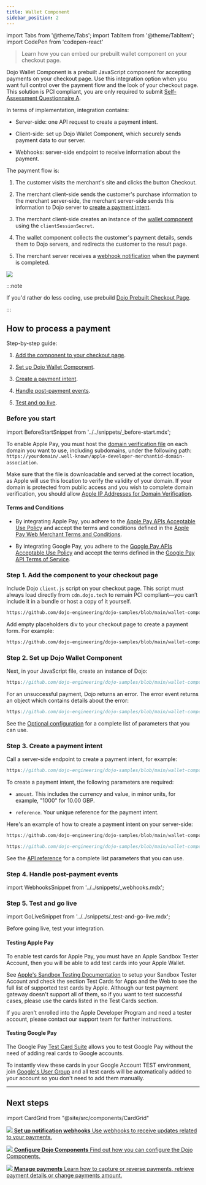 ```yaml
---
title: Wallet Component
sidebar_position: 2
---
```

import Tabs from '@theme/Tabs';
import TabItem from '@theme/TabItem';
import CodePen from 'codepen-react'

>Learn how you can embed our prebuilt wallet component on your checkout page.

Dojo Wallet Component is a prebuilt JavaScript component for accepting payments on your checkout page. Use this integration option when you want full control over the payment flow and the look of your checkout page.
This solution is PCI compliant, you are only required to submit [Self-Assessment Questionnaire A](https://www.pcisecuritystandards.org/documents/PCI-DSS-v3_2_1-SAQ-A.pdf).

In terms of implementation, integration contains:

- Server-side: one API request to create a payment intent.

- Client-side: set up Dojo Wallet Component, which securely sends payment data to our server.

- Webhooks: server-side endpoint to receive information about the payment.

The payment flow is:

1. The customer visits the merchant's site and clicks the button Checkout.

2. The merchant client-side sends the customer's purchase information to the merchant server-side, the merchant server-side sends this information to Dojo server to [create a payment intent](#step-3-create-a-payment-intent).

3. The merchant client-side creates an instance of the [wallet component](#step-1-add-the-component-to-your-checkout-page) using the `clientSessionSecret`.

4. The wallet component collects the customer's payment details, sends them to Dojo servers, and redirects the customer to the result page.

5. The merchant server receives a [webhook notification](#step-4-handle-post-payment-events) when the payment is completed.

![](/images/flow-wallet.jpg)

:::note

If you'd rather do less coding, use prebuild [Dojo Prebuilt Checkout Page](../checkout-page/checkout-page.md).

:::

## How to process a payment

Step-by-step guide:

1. [Add the component to your checkout page](#step-1-add-the-component-to-your-checkout-page).

2. [Set up Dojo Wallet Component](#step-2-set-up-dojo-wallet-component).

3. [Create a payment intent](#step-3-create-a-payment-intent).

4. [Handle post-payment events](#step-4-handle-post-payment-events).

5. [Test and go live](#step-5-test-and-go-live).

### Before you start

import BeforeStartSnippet from '../../snippets/_before-start.mdx';

<BeforeStartSnippet />

To enable Apple Pay, you must host the [domain verification file](https://cdn.dojo.tech/payments/assets/ApplePay/apple-developer-merchantid-domain-association) on each domain you want to use, including subdomains, under the following path: `https://yourdomain/.well-known/apple-developer-merchantid-domain-association`.

Make sure that the file is downloadable and served at the correct location, as Apple will use this location to verify the validity of your domain. If your domain is protected from public access and you wish to complete domain verification, you should allow [Apple IP Addresses for Domain Verification](https://developer.apple.com/documentation/apple_pay_on_the_web/setting_up_your_server/#3179116).

#### Terms and Conditions

- By integrating Apple Pay, you adhere to the [Apple Pay APIs Acceptable Use Policy](https://developer.apple.com/apple-pay/acceptable-use-guidelines-for-websites/) and accept the terms and conditions defined in the [Apple Pay Web Merchant Terms and Conditions](https://developer.apple.com/apple-pay/terms/apple-pay-web/).

- By integrating Google Pay, you adhere to the [Google Pay APIs Acceptable Use Policy](https://payments.developers.google.com/terms/aup) and accept the terms defined in the [Google Pay API Terms of Service](https://payments.developers.google.com/terms/sellertos).

### Step 1. Add the component to your checkout page

Include Dojo `client.js` script on your checkout page. This script must always load directly from `cdn.dojo.tech` to remain PCI compliant—you can’t include it in a bundle or host a copy of it yourself.

```html reference title="index.html"
https://github.com/dojo-engineering/dojo-samples/blob/main/wallet-component/client/html/templates/index.html#L4-L8
```

Add empty placeholders div to your checkout page to create a payment form.
For example:

```html reference title="index.html"
https://github.com/dojo-engineering/dojo-samples/blob/main/wallet-component/client/html/templates/index.html#L10-L25
```

### Step 2. Set up Dojo Wallet Component

Next, in your JavaScript file, create an instance of Dojo:

```js reference title="script.js"
https://github.com/dojo-engineering/dojo-samples/blob/main/wallet-component/client/html/static/script.js#L17-L41
```

 For an unsuccessful payment, Dojo returns an error. The error event returns an object which contains details about the error:

 ```js reference title="script.js"
https://github.com/dojo-engineering/dojo-samples/blob/main/wallet-component/client/html/static/script.js#L43-L56
```

See the [Optional configuration](./configuration.md) for a complete list of parameters that you can use.

### Step 3. Create a payment intent

Call a server-side endpoint to create a payment intent, for example:

```js reference title="script.js"
https://github.com/dojo-engineering/dojo-samples/blob/main/wallet-component/client/html/static/script.js#L2-L16
```

To create a payment intent, the following parameters are required:

- `amount`. This includes the currency and value, in minor units, for example, "1000" for 10.00 GBP.

- `reference`. Your unique reference for the payment intent.

Here's an example of how to create a payment intent on your server-side:

<Tabs groupId="codeGroup">
  <TabItem value="python" label="Python">

```py reference title="server.py"
https://github.com/dojo-engineering/dojo-samples/blob/main/wallet-component/server/python/server.py#L36-L61
```

  </TabItem>
  <TabItem value="C#" label="C#">

```csharp reference title="server.cs"
https://github.com/dojo-engineering/dojo-samples/blob/main/wallet-component/server/cs/server.cs
```
  </TabItem>
</Tabs>


See the [API reference](/api#operation/PaymentIntents_CreatePaymentIntent) for a complete list parameters that you can use.

### Step 4. Handle post-payment events

import WebhooksSnippet from '../../snippets/_webhooks.mdx';

<WebhooksSnippet />

### Step 5. Test and go live

import GoLiveSnippet from '../../snippets/_test-and-go-live.mdx';

Before going live, test your integration. <GoLiveSnippet />

#### Testing Apple Pay

To enable test cards for Apple Pay, you must have an Apple Sandbox Tester Account, then you will be able to add test cards into your Apple Wallet.

See [Apple's Sandbox Testing Documentation](https://developer.apple.com/apple-pay/sandbox-testing/) to setup your Sandbox Tester Account and check the section Test Cards for Apps and the Web to see the full list of supported test cards by Apple. Although our test payment gateway doesn't support all of them, so if you want to test successful cases, please use the cards listed in the Test Cards section.

If you aren't enrolled into the Apple Developer Program and need a tester account, please contact our support team for further instructions.

#### Testing Google Pay

The Google Pay [Test Card Suite](https://developers.google.com/pay/api/android/guides/resources/test-card-suite) allows you to test Google Pay without the need of adding real cards to Google accounts.

To instantly view these cards in your Google Account TEST environment, join [Google's User Group](https://groups.google.com/g/googlepay-test-mode-stub-data) and all test cards will be automatically added to your account so you don't need to add them manually.

---

## Next steps

import CardGrid from "@site/src/components/CardGrid"

<CardGrid home>

[![](/images/dojo-icons/AnchorSimple.svg) **Set up notification webhooks** Use webhooks to receive updates related to your payments.](../../development-resources/webhooks.md)

[![](/images/dojo-icons/Settings.svg) **Configure Dojo Components** Find out how you can configure the Dojo Components.](./configuration.md)

[![](/images/dojo-icons/Filters.svg) **Manage payments** Learn how to capture or reverse payments, retrieve payment details or change payments amount.](../../manage-payments/manage-payments.md)

</CardGrid>
